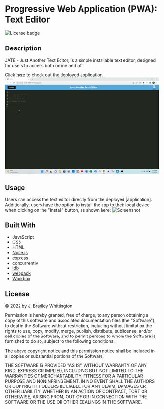 # Progressive Web Application (PWA): Text Editor
![License badge](https://img.shields.io/badge/license-MIT-blue)

## Description
JATE - Just Another Text Editor, is a simple installable text editor, designed for users to access both online and off.  

Click [here](https://young-sands-78297.herokuapp.com/) to check out the deployed application.
![Screenshot](./assets/PWA%20Text%20Editor.gif)

## Usage
Users can access the text editor directly from the deployed [application]. Additionally, users have the option to install the app to their local device when clicking on the "Install" button, as shown here:
![Screenshot](./assets/PWA%20Installation.gif)


## Built With
- JavaScript
- CSS
- HTML
- [Node.js](https://nodejs.org/en/)
- [express](https://www.npmjs.com/package/express)
- [concurrently](https://www.npmjs.com/package/concurrently)
- [idb](https://www.npmjs.com/package/idb)
- [webpack](https://webpack.js.org/)
- [Workbox](https://developer.chrome.com/docs/workbox/)


## License
&copy; 2022 by J. Bradley Whittington

Permission is hereby granted, free of charge, to any person obtaining a copy of this software and associated documentation files (the "Software"), to deal in the Software without restriction, including without limitation the rights to use, copy, modify, merge, publish, distribute, sublicense, and/or sell copies of the Software, and to permit persons to whom the Software is furnished to do so, subject to the following conditions:

The above copyright notice and this permission notice shall be included in all copies or substantial portions of the Software.

THE SOFTWARE IS PROVIDED "AS IS", WITHOUT WARRANTY OF ANY KIND, EXPRESS OR IMPLIED, INCLUDING BUT NOT LIMITED TO THE WARRANTIES OF MERCHANTABILITY, FITNESS FOR A PARTICULAR PURPOSE AND NONINFRINGEMENT. IN NO EVENT SHALL THE AUTHORS OR COPYRIGHT HOLDERS BE LIABLE FOR ANY CLAIM, DAMAGES OR OTHER LIABILITY, WHETHER IN AN ACTION OF CONTRACT, TORT OR OTHERWISE, ARISING FROM, OUT OF OR IN CONNECTION WITH THE SOFTWARE OR THE USE OR OTHER DEALINGS IN THE SOFTWARE.


